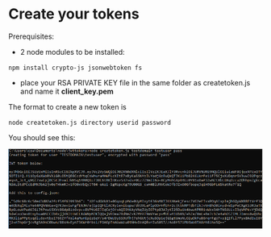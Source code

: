 # Create your tokens 

Prerequisites:
 * 2 node modules to be installed:
```
npm install crypto-js jsonwebtoken fs
```
 * place your RSA PRIVATE KEY file in the same folder as createtoken.js and name it __client_key.pem__
 
The format to create a new token is 
```
node createtoken.js directory userid password
```
You should see this:

![alttext](https://github.com/ChristofSchwarz/pics/raw/master/nodetoken.png "screenshot")

